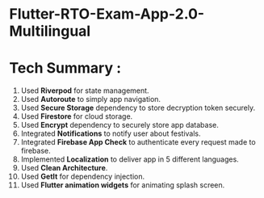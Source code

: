 # Flutter-RTO-Exam-App-2.0-Multilingual

# Tech Summary :
1. Used **Riverpod** for state management.
2. Used **Autoroute** to simply app navigation.
3. Used **Secure Storage** dependency to store decryption token securely.
4. Used **Firestore** for cloud storage.
5. Used **Encrypt** dependency to securely store app database.
6. Integrated **Notifications** to notify user about festivals.
7. Integrated **Firebase App Check** to authenticate every request made to firebase.
8. Implemented **Localization** to deliver app in 5 different languages.
9. Used **Clean Architecture**.
10. Used **GetIt** for dependency injection.
11. Used **Flutter animation widgets** for animating splash screen. 
